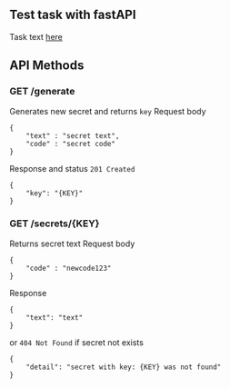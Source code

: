 ## Test task with fastAPI
Task text [here](github.com/avito-tech/mi-trainee-task)
## API Methods
### GET /generate
Generates new secret and returns `key`
Request body
```
{  
    "text" : "secret text",
    "code" : "secret code"
}
```
Response and status `201 Created`
```
{
    "key": "{KEY}"
}
```
### GET /secrets/{KEY}
Returns secret text
Request body
```
{
    "code" : "newcode123"
}
```
Response
```
{
    "text": "text"
}
```
or `404 Not Found` if secret not exists
```
{
    "detail": "secret with key: {KEY} was not found"
}
```